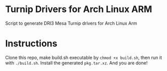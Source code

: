 # Turnip Drivers for Arch Linux ARM
Script to generate DRI3 Mesa Turnip drivers for Arch Linux Arm

# Instructions
Clone this repo, make build.sh executable by `chmod +x build.sh`, then run it with `./build.sh`. Install the generated `pkg.tar.xz`. And you are done!
